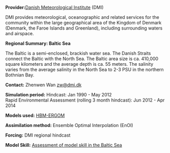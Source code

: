 **Provider:**[Danish Meteorological Institute](http://www.dmi.dk/en/about-the-dmi/profile/introduction-to-dmi/) (DMI)

DMI provides meteorological, oceanographic and related services for the community within the large geographical area of the Kingdom of Denmark (Denmark, the Faroe Islands and Greenland), including surrounding waters and airspace.

**Regional Summary: Baltic Sea**

The Baltic is a semi-enclosed, brackish water sea. The Danish Straits connect the Baltic with the North Sea. The Baltic area size is ca. 410,000 square kilometers and the average depth is ca. 55 meters. The salinity varies from the average salinity in the North Sea to 2-3 PSU in the northern Bothnian Bay.

**Contact:** Zhenwen Wan [zw@dmi.dk](mailto:zw@dmi.dk)



**Simulation period:**
Hindcast: Jan 1990 - May 2012<br>
Rapid Environmental Assessment (rolling 3 month hindcast): Jun 2012 - Apr 2014

**Models used:** <a href="/resources/Modelling_in_the_Baltic_Sea.pdf" target="_blank">HBM-ERGOM</a>

**Assimilation method:** Ensemble Optimal Interpolation (EnOI)

**Forcing:** DMI regional hindcast

**Model Skill:** <a href="/resources/Skill assessment of the Baltic Sea model system.pdf" target="_blank">Assessment of model skill in the Baltic Sea</a>

